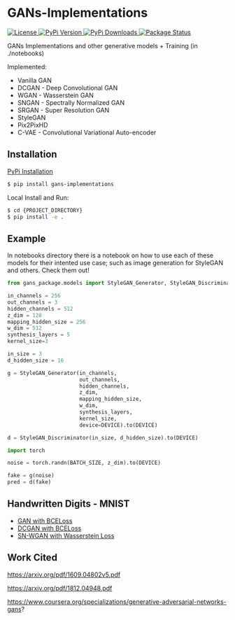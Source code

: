 # GANs-Implementations

<p>
  <a href="https://github.com/UdbhavPrasad072300/GANs-Implementations/blob/main/LICENSE">
        <img alt="License" src="https://img.shields.io/github/license/UdbhavPrasad072300/GANs-Implementations">
  </a>
  <a href="https://pypi.org/project/GANs-Implementations/">
        <img alt="PyPi Version" src="https://img.shields.io/pypi/v/GANs-Implementations">
  </a>
  <a href="https://pypi.org/project/GANs-Implementations/">
        <img alt="PyPi Downloads" src="https://img.shields.io/pypi/dm/GANs-Implementations">
  </a>
  <a href="https://pypi.org/project/GANs-Implementations/">
        <img alt="Package Status" src="https://img.shields.io/pypi/status/GANs-Implementations">
  </a>
</p>

GANs Implementations and other generative models + Training (in ./notebooks)

Implemented:
<ul>
    <li>Vanilla GAN</li>
    <li>DCGAN - Deep Convolutional GAN</li>
    <li>WGAN - Wasserstein GAN</li>
    <li>SNGAN - Spectrally Normalized GAN </li>
    <li>SRGAN - Super Resolution GAN </li>
    <li>StyleGAN</li>
    <li>Pix2PixHD</li>
    <li>C-VAE - Convolutional Variational Auto-encoder</li>
</ul>

## Installation

<a href="https://pypi.org/project/gans-implementations/">PyPi Installation</a>

```bash
$ pip install gans-implementations
```

Local Install and Run: 

```bash
$ cd {PROJECT_DIRECTORY}
$ pip install -e .
```

## Example

In notebooks directory there is a notebook on how to use each of these models for their intented use case; such as image 
generation for StyleGAN and others. Check them out!

```python
from gans_package.models import StyleGAN_Generator, StyleGAN_Discriminator

in_channels = 256
out_channels = 3
hidden_channels = 512
z_dim = 128
mapping_hidden_size = 256
w_dim = 512
synthesis_layers = 5
kernel_size=3

in_size = 3
d_hidden_size = 16

g = StyleGAN_Generator(in_channels, 
                       out_channels, 
                       hidden_channels, 
                       z_dim, 
                       mapping_hidden_size, 
                       w_dim, 
                       synthesis_layers, 
                       kernel_size, 
                       device=DEVICE).to(DEVICE)

d = StyleGAN_Discriminator(in_size, d_hidden_size).to(DEVICE)

import torch

noise = torch.randn(BATCH_SIZE, z_dim).to(DEVICE)

fake = g(noise)
pred = d(fake)
```

## Handwritten Digits - MNIST 

<ul>
  <li><a href="https://github.com/UdbhavPrasad072300/GANs-Implementations/blob/main/notebooks/GAN%20with%20BCE%20-%20MNIST.ipynb">GAN with BCELoss</a></li>
  <li><a href="https://github.com/UdbhavPrasad072300/GANs-Implementations/blob/main/notebooks/DCGAN%20with%20BCE%20-%20MNIST.ipynb">DCGAN with BCELoss</a></li>
  <li><a href="https://github.com/UdbhavPrasad072300/GANs-Implementations/blob/main/notebooks/SN-WGAN%20with%20GP%20-%20MNIST.ipynb">SN-WGAN with Wasserstein Loss</a></li>
</ul>

## Work Cited

https://arxiv.org/pdf/1609.04802v5.pdf

https://arxiv.org/pdf/1812.04948.pdf

https://www.coursera.org/specializations/generative-adversarial-networks-gans?

